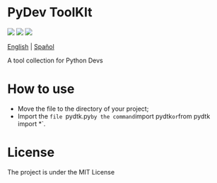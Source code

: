 # PyDev ToolKIt

![](https://img.shields.io/github/license/caue-alves/PyDev-ToolKit)
![](https://img.shields.io/github/languages/top/caue-alves/PyDev-ToolKit)
![](https://img.shields.io/github/languages/code-size/caue-alves/PyDev-ToolKit)

[English]() |
[Spañol]()

A tool collection for Python Devs

# How to use
- Move the file to the directory of your project;
- Import the `file `pydtk.py` by the command `import pydtk` or `from pydtk import *`.

# License
The project is under the MIT License
